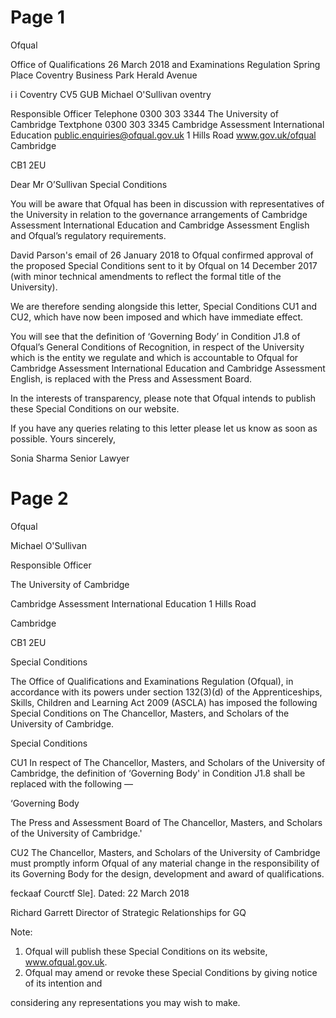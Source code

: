 # Page 1

Ofqual

Office of Qualifications
26 March 2018 and Examinations Regulation
Spring Place
Coventry Business Park
Herald Avenue

i i Coventry CV5 GUB
Michael O'Sullivan oventry

Responsible Officer Telephone 0300 303 3344
The University of Cambridge Textphone 0300 303 3345
Cambridge Assessment International Education public.enquiries@ofqual.gov.uk
1 Hills Road www.gov.uk/ofqual
Cambridge

CB1 2EU

Dear Mr O’Sullivan
Special Conditions

You will be aware that Ofqual has been in discussion with representatives of the
University in relation to the governance arrangements of Cambridge Assessment
International Education and Cambridge Assessment English and Ofqual’s regulatory
requirements.

David Parson's email of 26 January 2018 to Ofqual confirmed approval of the
proposed Special Conditions sent to it by Ofqual on 14 December 2017 (with minor
technical amendments to reflect the formal title of the University).

We are therefore sending alongside this letter, Special Conditions CU1 and CU2,
which have now been imposed and which have immediate effect.

You will see that the definition of ‘Governing Body’ in Condition J1.8 of Ofqual’s
General Conditions of Recognition, in respect of the University which is the entity we
regulate and which is accountable to Ofqual for Cambridge Assessment International
Education and Cambridge Assessment English, is replaced with the Press and
Assessment Board.

In the interests of transparency, please note that Ofqual intends to publish these
Special Conditions on our website.

If you have any queries relating to this letter please let us know as soon as possible.
Yours sincerely,

Sonia Sharma
Senior Lawyer


# Page 2

Ofqual

Michael O'Sullivan

Responsible Officer

The University of Cambridge

Cambridge Assessment International Education
1 Hills Road

Cambridge

CB1 2EU

Special Conditions

The Office of Qualifications and Examinations Regulation (Ofqual), in accordance
with its powers under section 132(3)(d) of the Apprenticeships, Skills, Children and
Learning Act 2009 (ASCLA) has imposed the following Special Conditions on The
Chancellor, Masters, and Scholars of the University of Cambridge.

Special Conditions

CU1 In respect of The Chancellor, Masters, and Scholars of the University of
Cambridge, the definition of ‘Governing Body' in Condition J1.8 shall be
replaced with the following —

‘Governing Body

The Press and Assessment Board of The Chancellor, Masters, and
Scholars of the University of Cambridge.'

CU2 The Chancellor, Masters, and Scholars of the University of Cambridge must
promptly inform Ofqual of any material change in the responsibility of its
Governing Body for the design, development and award of qualifications.

feckaaf Courctf
Sle]. Dated: 22 March 2018

Richard Garrett
Director of Strategic Relationships for GQ

Note:
1. Ofqual will publish these Special Conditions on its website, www.ofqual.gov.uk.
2. Ofqual may amend or revoke these Special Conditions by giving notice of its intention and

considering any representations you may wish to make.


